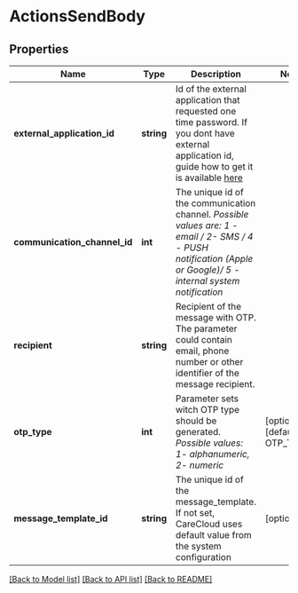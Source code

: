 # ActionsSendBody

## Properties
Name | Type | Description | Notes
------------ | ------------- | ------------- | -------------
**external_application_id** | **string** | Id of the external application that requested one time password. If you dont have external application id, guide how to get it is available [here](#section/Authentication) | 
**communication_channel_id** | **int** | The unique id of the communication channel. *Possible values are: 1 - email / 2- SMS / 4 - PUSH notification (Apple or Google)/ 5 - internal system notification* | 
**recipient** | **string** | Recipient of the message with OTP. The parameter could contain email, phone number or other identifier of the message recipient. | 
**otp_type** | **int** | Parameter sets witch OTP type should be generated. *Possible values: 1- alphanumeric, 2- numeric* | [optional] [default to OTP_TYPE.1]
**message_template_id** | **string** | The unique id of the message_template. If not set, CareCloud uses default value from the system configuration | [optional] 

[[Back to Model list]](../../README.md#documentation-for-models) [[Back to API list]](../../README.md#documentation-for-api-endpoints) [[Back to README]](../../README.md)

